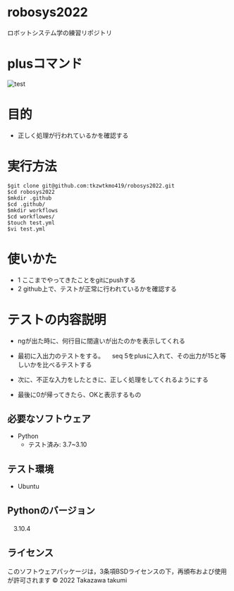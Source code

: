 # robosys2022
ロボットシステム学の練習リポジトリ

# plusコマンド
![test](https://github.com/tkzwtkmo419/robosys2022/actions/workflows/test.yml/badge.svg)

# 目的
* 正しく処理が行われているかを確認する

# 実行方法


```
$git clone git@github.com:tkzwtkmo419/robosys2022.git
$cd robosys2022
$mkdir .github
$cd .github/
$mkdir workflows
$cd workflowes/
$touch test.yml
$vi test.yml

```
# 使いかた

* 1 ここまでやってきたことをgitにpushする
* 2 github上で、テストが正常に行われているかを確認する

# テストの内容説明

* ngが出た時に、何行目に間違いが出たのかを表示してくれる

* 最初に入出力のテストをする。
　seq 5をplusに入れて、その出力が15と等しいかを比べるテストする

* 次に、不正な入力をしたときに、正しく処理をしてくれるようにする

* 最後に0が帰ってきたら、OKと表示するもの

## 必要なソフトウェア
* Python
  * テスト済み: 3.7~3.10

## テスト環境
* Ubuntu

## Pythonのバージョン
　3.10.4

## ライセンス

 このソフトウェアパッケージは，3条項BSDライセンスの下，再頒布および使用が許可されます
© 2022 Takazawa takumi
